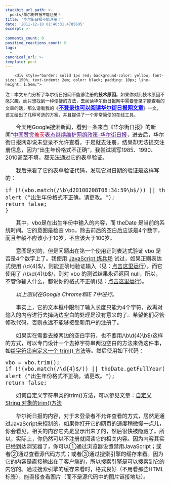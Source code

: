 ```yaml
---
stackbit_url_path: >-
  posts/华尔街日报不能注册！
title: '华尔街日报不能注册！'
date: '2011-12-10 01:40:31.4785605'
excerpt: >-
  
comments_count: 0
positive_reactions_count: 0
tags: 
  - 
canonical_url: >-
template: post
---
```


        <div style="border: solid 1px red; background-color: yellow; font-size: 150%; text-indent: 2em; color: black; padding: 10px; line-height: 1.5em;">
<p>注：本文专门分析了华尔街日报网不能够注册的<strong>技术原因</strong>。如果你对此技术原因不感兴趣，而只想找到一种便捷的方法，去阅读华尔街日报网中需要登录才能查看的文章的话，那么请看我的《<a target="_blank" style="font-size: 120%; color: blue; text-decoration: underline;" href="http://www.myfootprints.cn/blog/post/200.html"><strong>不登录也可以阅读华尔街日报网文章</strong></a>》一文，该文给出了几种可选的方案，并且提供了一个非常简便的在线工具。</p>
</div>
<div style="text-indent: 2em; font-size: larger;">
<p>今天用Google搜索新闻，看到一条来自《华尔街日报》的新闻“<a target="_blank" class="l" style="color: rgb(85, 26, 139); " href="http://chinese.wsj.com/gb/20100128/bch092804.asp">中国赞赏<em style="color: rgb(204, 0, 51); font-style: normal; font-weight: normal; text-decoration: underline; ">盖茨</em>表态继续维护网络政策-华尔街日报</a>，进去后，华尔街日报网却说未登录不允许查看。于是就去注册，结果却无法提交注册信息，因为“出生年份格式不正确”，我尝试填写1985、1990、2010甚至不填，都无法通过它的表单验证。</p>
<p>我后来看了它的表单验证代码，发现它对日期的验证是这样写的：</p>
<pre style="text-indent: 0;" class="brush: javascript">if (!(vbo.match(/\b\d20100208T08:34:59\b$/)) || theDate.getFullYear() - vbo &gt; 100 || theDate.getFullYear() - vbo &lt; 10) {
alert ("出生年份格式不正确，请更改。");
return false;
}
</pre>
<p>其中，vbo是在出生年份中输入的内容，而 theDate 是当前的系统时间。它的意图是检查 vbo，除去前后的空白后应该是4个数字，而且年龄不应该小于10岁，不应该大于100岁。</p>
<p>意图是对的，但是问题出在第一个使用正则表达式验证 vbo 是否是4个数字上了。我使用 <a href="http://www.myfootprints.cn/JavaScript/Default.asp">JavaScript 练兵场</a> 试过，如果正则表达式使用 /\d{4}$/，则能正确地验证输入（见：<a target="_blank" title="点击这里运行" href="http://www.myfootprints.cn/JavaScript/default.asp?s=var%20vbo%20%3D%20'1990'%3B%0Aalert(vbo.match(%2F%5Cd%7B4%7D%24%2F))%3B">点击这里运行</a>）。而它使用了 /\b\d{4}\b$/，则对 vbo 的测试结果永远返回 null，所以，不管你输入什么，都说你的格式不正确(见：<a target="_blank" title="点击这里运行" href="http://www.myfootprints.cn/JavaScript/default.asp?s=var%20vbo%20%3D%20'1990'%3B%0Aalert(vbo.match(%2F%5Cb%5Cd%7B4%7D%5Cb%24%2F))%3B">点击这里运行</a>)。</p>
<p><i>以上测试在Google Chrome和IE 7中进行。</i></p>
<p>事实上，它的文本框中限制了输入长度只能为4个字符，故再对输入的内容进行去掉两边空白的处理是没有意义的了。希望他们尽管修改代码，否则永远不能够接受新用户的注册了。</p>
<p>如果实在需要去掉两边的空白字符，也不要用/\b\d{4}\b$/这样的方式，可以专门设计一个去掉字符串两边空白的方法来做这件事，如<a target="_blank" href="http://www.myfootprints.cn/blog/post/SelfDefinedTrim.html">给字符串自定义一个 trim() 方法</a>等。然后使用如下代码：</p>
<pre class="brush: javascript" style="text-indent: 0;">vbo = vbo.trim();
if (!(vbo.match(/\d{4}$/)) || theDate.getFullYear() - vbo &gt; 100 || theDate.getFullYear() - vbo &lt; 10) {
alert ("出生年份格式不正确，请更改。");
return false;
</pre>
<p>如何自定义字符串类的trim()方法，可以参见文章：<a target="_blank" href="http://www.myfootprints.cn/blog/post/SelfDefinedTrim.html">自定义 String 对象的trim()方法</a></p>
<p>华尔街日报的内容，对于未登录者不允许查看的方式，居然是通过JavaScript来控制的，如果你打开它的网页的速度稍微慢一点儿，你会看见，相关的内容它先是显示出来了的，然后很快被隐藏了。所以，实际上，你仍然可以不注册就阅读它的相关内容。因为内容其实已经到达浏览器了，你可以①通过浏览器设置禁用JavaScript；或者②通过查看源代码方式；或者③通过搜索引擎的缓存来看。因为它的内容是直接输出在了客户端的，所以搜索引擎是可以搜索到它的内容的。通过搜索引擎的缓存来看时，格式良好（不用看那些HTML标签），能直接查看图片（而不是源代码中的图片链接地址）。</p>
</div>
<p>&nbsp;</p>
      
